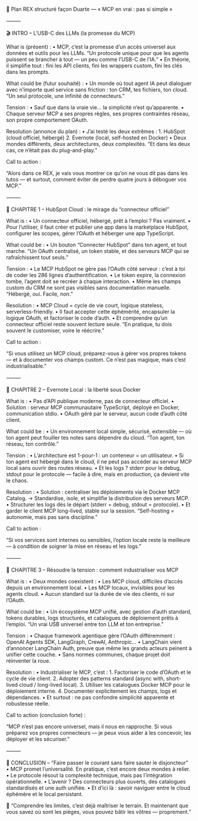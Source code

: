 🎥 Plan REX structuré façon Duarte — « MCP en vrai : pas si simple »

⸻

🎬 INTRO – L’USB-C des LLMs (la promesse du MCP)

What is (présent) :
• MCP, c’est la promesse d’un accès universel aux données et outils pour les LLMs.
“Un protocole unique pour que les agents puissent se brancher à tout — un peu comme l’USB-C de l’IA.”
• En théorie, il simplifie tout : fini les API clients, fini les wrappers custom, fini les clés dans les prompts.

What could be (futur souhaité) :
• Un monde où tout agent IA peut dialoguer avec n’importe quel service sans friction : ton CRM, tes fichiers, ton cloud.
“Un seul protocole, une infinité de connecteurs.”

Tension :
• Sauf que dans la vraie vie… la simplicité n’est qu’apparente.
• Chaque serveur MCP a ses propres règles, ses propres contraintes réseau, son propre comportement OAuth.

Resolution (annonce du plan) :
• J’ai testé les deux extrêmes : 1. HubSpot (cloud officiel, hébergé) 2. Evernote (local, self-hosted en Docker)
• Deux mondes différents, deux architectures, deux complexités.
“Et dans les deux cas, ce n’était pas du plug-and-play.”

Call to action :

“Alors dans ce REX, je vais vous montrer ce qu’on ne vous dit pas dans les tutos — et surtout, comment éviter de perdre quatre jours à déboguer vos MCP.”

⸻

🧱 CHAPITRE 1 – HubSpot Cloud : le mirage du “connecteur officiel”

What is :
• Un connecteur officiel, hébergé, prêt à l’emploi ? Pas vraiment.
• Pour l’utiliser, il faut créer et publier une app dans la marketplace HubSpot, configurer les scopes, gérer l’OAuth et héberger une app TypeScript.

What could be :
• Un bouton “Connecter HubSpot” dans ton agent, et tout marche.
“Un OAuth centralisé, un token stable, et des serveurs MCP qui se rafraîchissent tout seuls.”

Tension :
• Le MCP HubSpot ne gère pas l’OAuth côté serveur : c’est à toi de coder les 286 lignes d’authentification.
• Le token expire, la connexion tombe, l’agent doit se recréer à chaque interaction.
• Même les champs custom du CRM ne sont pas visibles sans documentation manuelle.
“Hébergé, oui. Facile, non.”

Resolution :
• MCP Cloud = cycle de vie court, logique stateless, serverless-friendly.
• Il faut accepter cette éphémérité, encapsuler la logique OAuth, et factoriser le code d’auth.
• Et comprendre qu’un connecteur officiel reste souvent lecture seule.
“En pratique, tu dois souvent le customiser, voire le réécrire.”

Call to action :

“Si vous utilisez un MCP cloud, préparez-vous à gérer vos propres tokens — et à documenter vos champs custom. Ce n’est pas magique, mais c’est industrialisable.”

⸻

🧩 CHAPITRE 2 – Evernote Local : la liberté sous Docker

What is :
• Pas d’API publique moderne, pas de connecteur officiel.
• Solution : serveur MCP communautaire TypeScript, déployé en Docker, communication stdio.
• OAuth géré par le serveur, aucun code d’auth côté client.

What could be :
• Un environnement local simple, sécurisé, extensible — où ton agent peut fouiller tes notes sans dépendre du cloud.
“Ton agent, ton réseau, ton contrôle.”

Tension :
• L’architecture est 1-pour-1 : un conteneur = un utilisateur.
• Si ton agent est hébergé dans le cloud, il ne peut pas accéder au serveur MCP local sans ouvrir des routes réseau.
• Et les logs ? stderr pour le debug, stdout pour le protocole — facile à dire, mais en production, ça devient vite le chaos.

Resolution :
• Solution : centraliser les déploiements via le Docker MCP Catalog.
→ Standardise, isole, et simplifie la distribution des serveurs MCP.
• Structurer les logs dès le départ (stderr = debug, stdout = protocole).
• Et garder le client MCP long-lived, stable sur la session.
“Self-hosting = autonomie, mais pas sans discipline.”

Call to action :

“Si vos services sont internes ou sensibles, l’option locale reste la meilleure — à condition de soigner la mise en réseau et les logs.”

⸻

🧠 CHAPITRE 3 – Résoudre la tension : comment industrialiser vos MCP

What is :
• Deux mondes coexistent :
• Les MCP cloud, difficiles d’accès depuis un environnement local.
• Les MCP locaux, invisibles pour les agents cloud.
• Aucun standard sur la durée de vie des clients, ni sur l’OAuth.

What could be :
• Un écosystème MCP unifié, avec gestion d’auth standard, tokens durables, logs structurés, et catalogues de déploiement prêts à l’emploi.
“Un vrai USB universel entre ton LLM et ton entreprise.”

Tension :
• Chaque framework agentique gère l’OAuth différemment : OpenAI Agents SDK, LangGraph, CrewAI, Anthropic…
• LangChain vient d’annoncer LangChain Auth, preuve que même les grands acteurs peinent à unifier cette couche.
• Sans normes communes, chaque projet doit réinventer la roue.

Resolution :
• Industrialiser le MCP, c’est : 1. Factoriser le code d’OAuth et le cycle de vie client. 2. Adopter des patterns standard (async with, short-lived cloud / long-lived local). 3. Utiliser les catalogues Docker MCP pour le déploiement interne. 4. Documenter explicitement les champs, logs et dépendances.
• Et surtout : ne pas confondre simplicité apparente et robustesse réelle.

Call to action (conclusion forte) :

“MCP n’est pas encore universel, mais il nous en rapproche.
Si vous préparez vos propres connecteurs — je peux vous aider à les concevoir, les déployer et les sécuriser.”

⸻

🏁 CONCLUSION – “Faire passer le courant sans faire sauter le disjoncteur”
• MCP promet l’universalité. En pratique, c’est encore deux mondes à relier.
• Le protocole résout la complexité technique, mais pas l’intégration opérationnelle.
• L’avenir ? Des connecteurs plus ouverts, des catalogues standardisés et une auth unifiée.
• Et d’ici là : savoir naviguer entre le cloud éphémère et le local persistant.

🎯 “Comprendre les limites, c’est déjà maîtriser le terrain.
Et maintenant que vous savez où sont les pièges, vous pouvez bâtir les vôtres — proprement.”
